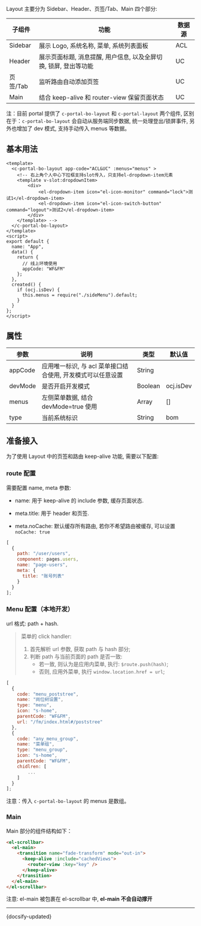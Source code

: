 

Layout 主要分为 Sidebar、Header、页签/Tab、Main 四个部分:


| 子组件 | 功能 | 数据源 |
| -- | -- | -- |
| Sidebar | 展示 Logo, 系统名称, 菜单, 系统列表面板 | ACL |
| Header | 展示页面标题, 消息提醒, 用户信息, 以及全屏切换, 锁屏, 登出等功能 | UC |
| 页签/Tab | 监听路由自动添加页签 | UC |
| Main | 结合 keep-alive 和 router-view 保留页面状态 | UC |





注：目前 portal 提供了 `c-portal-bo-layout` 和 `c-portal-layout` 两个组件, 区别在于：`c-portal-bo-layout` 会自动从服务端同步数据, 统一处理登出/锁屏事件, 另外也增加了 dev 模式, 支持手动传入 menus 等数据。

## 基本用法

```vue
<template>
  <c-portal-bo-layout app-code="ACL&UC" :menus="menus" >
    <!-- 右上角个人中心下拉框支持slot传入，只支持el-dropdown-item元素
    <template v-slot:dropdownItem>
        <div>
            <el-dropdown-item icon="el-icon-monitor" command="lock">测试1</el-dropdown-item>
            <el-dropdown-item icon="el-icon-switch-button" command="logout">测试2</el-dropdown-item>
        </div>
    </template> -->
  </c-portal-bo-layout>
</template>
<script>
export default {
  name: "App",
  data() {
    return {
      // 线上环境使用
      appCode: "WF&FM"
    };
  },
  created() {
    if (ocj.isDev) {
      this.menus = require("./sideMenu").default;
    }
  }
};
</script>
```


## 属性

| 参数 | 说明 | 类型 | 默认值 |
| -- | -- | -- | -- |
| appCode | 应用唯一标识, 与 acl 菜单接口结合使用, 开发模式可以任意设置 | String |  |
| devMode | 是否开启开发模式 | Boolean | ocj.isDev |
| menus | 左侧菜单数据, 结合 devMode=true 使用 | Array | [] |
| type | 当前系统标识 | String | bom |


## 准备接入

为了使用 Layout 中的页签和路由 keep-alive 功能, 需要以下配置:

### route 配置

需要配置 name, meta 参数:

- name: 用于 keep-alive 的 include 参数, 缓存页面状态.

- meta.title: 用于 header 和页签.

- meta.noCache: 默认缓存所有路由, 若你不希望路由被缓存, 可以设置 `noCache: true`

```js
[
  {
    path: "/user/users",
    component: pages.users,
    name: "page-users",
    meta: {
      title: "账号列表"
    }
  }
];
```

### Menu 配置（本地开发）

url 格式: path + hash.

> 菜单的 click handler:
>
> 1. 首先解析 url 参数, 获取 path 与 hash 部分;
> 2. 判断 path 与当前页面的 path 是否一致:
>    - 若一致, 则认为是应用内菜单, 执行: `$route.push(hash)`;
>    - 否则, 应用外菜单, 执行 `window.location.href = url`;

```js
[
  {
    code: "menu_poststree",
    name: "岗位树设置",
    type: "menu",
    icon: "s-home",
    parentCode: "WF&FM",
    url: "/fm/index.html#/poststree"
  },
  {
    code: "any_menu_group",
    name: "菜单组",
    type: "menu_group",
    icon: "s-home",
    parentCode: "WF&FM",
    chidlren: [
        ...
    ]
  }
];
```

注意：传入 `c-portal-bo-layout` 的 menus 是数组。

### Main

Main 部分的组件结构如下：

```html
<el-scrollbar>
  <el-main>
    <transition name="fade-transform" mode="out-in">
      <keep-alive :include="cachedViews">
        <router-view :key="key" />
      </keep-alive>
    </transition>
  </el-main>
</el-scrollbar>
```

注意: el-main 被包裹在 el-scrollbar 中, **el-main 不会自动撑开**


---
 {docsify-updated} 



